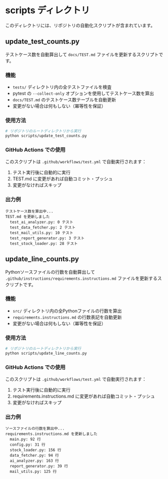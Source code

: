 # scripts ディレクトリ

このディレクトリには、リポジトリの自動化スクリプトが含まれています。

## update_test_counts.py

テストケース数を自動算出して `docs/TEST.md` ファイルを更新するスクリプトです。

### 機能

- `tests/` ディレクトリ内の全テストファイルを検査
- pytest の `--collect-only` オプションを使用してテストケース数を算出
- `docs/TEST.md` のテストケース数テーブルを自動更新
- 変更がない場合は何もしない（冪等性を保証）

### 使用方法

```bash
# リポジトリのルートディレクトリから実行
python scripts/update_test_counts.py
```

### GitHub Actions での使用

このスクリプトは `.github/workflows/test.yml` で自動実行されます：

1. テスト実行後に自動的に実行
2. TEST.md に変更があれば自動コミット・プッシュ
3. 変更がなければスキップ

### 出力例

```
テストケース数を算出中...
TEST.md を更新しました
  test_ai_analyzer.py: 0 テスト
  test_data_fetcher.py: 2 テスト
  test_mail_utils.py: 10 テスト
  test_report_generator.py: 3 テスト
  test_stock_loader.py: 28 テスト
```

## update_line_counts.py

Pythonソースファイルの行数を自動算出して `.github/instructions/requirements.instructions.md` ファイルを更新するスクリプトです。

### 機能

- `src/` ディレクトリ内の全Pythonファイルの行数を算出
- `requirements.instructions.md` の行数表記を自動更新
- 変更がない場合は何もしない（冪等性を保証）

### 使用方法

```bash
# リポジトリのルートディレクトリから実行
python scripts/update_line_counts.py
```

### GitHub Actions での使用

このスクリプトは `.github/workflows/test.yml` で自動実行されます：

1. テスト実行後に自動的に実行
2. requirements.instructions.md に変更があれば自動コミット・プッシュ
3. 変更がなければスキップ

### 出力例

```
ソースファイルの行数を算出中...
requirements.instructions.md を更新しました
  main.py: 92 行
  config.py: 31 行
  stock_loader.py: 156 行
  data_fetcher.py: 94 行
  ai_analyzer.py: 163 行
  report_generator.py: 39 行
  mail_utils.py: 125 行
```
